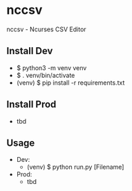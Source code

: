 # nccsv

nccsv - Ncurses CSV Editor

## Install Dev
- $ python3 -m venv venv
- $ . venv/bin/activate
- (venv) $ pip install -r requirements.txt

## Install Prod
- tbd

## Usage
- Dev:
  - (venv) $ python run.py [Filename]
- Prod:
  - tbd
